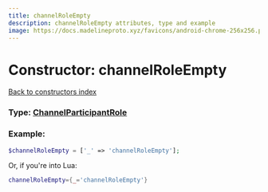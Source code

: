 ```yaml
---
title: channelRoleEmpty
description: channelRoleEmpty attributes, type and example
image: https://docs.madelineproto.xyz/favicons/android-chrome-256x256.png
---
```

# Constructor: channelRoleEmpty  
[Back to constructors index](index.md)






### Type: [ChannelParticipantRole](../types/ChannelParticipantRole.md)


### Example:

```php
$channelRoleEmpty = ['_' => 'channelRoleEmpty'];
```  


Or, if you're into Lua:

```lua
channelRoleEmpty={_='channelRoleEmpty'}

```


